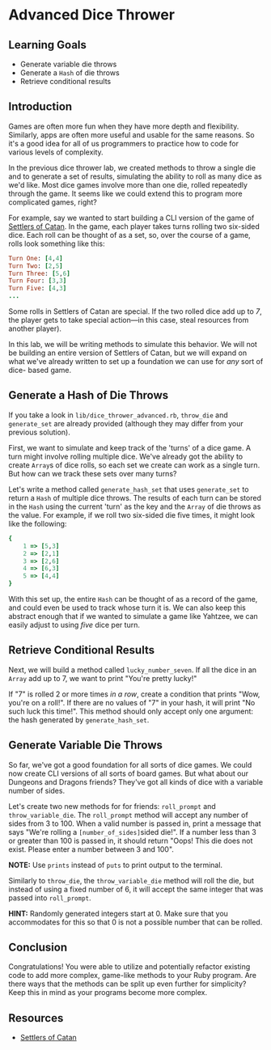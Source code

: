 # Advanced Dice Thrower

## Learning Goals

- Generate variable die throws
- Generate a `Hash` of die throws
- Retrieve conditional results

## Introduction

Games are often more fun when they have more depth and flexibility. Similarly,
apps are often more useful and usable for the same reasons. So it's a good idea
for all of us programmers to practice how to code for various levels of
complexity.

In the previous dice thrower lab, we created methods to throw a single die and
to generate a set of results, simulating the ability to roll as many dice as
we'd like. Most dice games involve more than one die, rolled repeatedly through
the game. It seems like we could extend this to program more complicated games,
right?

For example, say we wanted to start building a CLI version of the game of
[Settlers of Catan]. In the game, each player takes turns rolling two six-sided
dice. Each roll can be thought of as a set, so, over the course of a game, rolls
look something like this:

```ruby
Turn One: [4,4]
Turn Two: [2,5]
Turn Three: [5,6]
Turn Four: [3,3]
Turn Five: [4,3]
...
```

Some rolls in Settlers of Catan are special. If the two rolled dice add up to
_7_, the player gets to take special action—in this case, steal resources from
another player).

In this lab, we will be writing methods to simulate this behavior. We will not
be building an entire version of Settlers of Catan, but we will expand on what
we've already written to set up a foundation we can use for _any_ sort of dice-
based game.

## Generate a Hash of Die Throws

If you take a look in `lib/dice_thrower_advanced.rb`, `throw_die` and
`generate_set` are already provided (although they may differ from your previous
solution).

First, we want to simulate and keep track of the 'turns' of a dice game. A turn
might involve rolling multiple dice. We've already got the ability to create
`Array`s of dice rolls, so each set we create can work as a single turn. But
how can we track these sets over many turns?

Let's write a method called `generate_hash_set` that uses `generate_set` to
return a `Hash` of multiple dice throws. The results of each turn can be stored
in the `Hash` using the current 'turn' as the key and the `Array` of die throws
as the value. For example, if we roll two six-sided die five times, it might
look like the following:

```ruby
{
    1 => [5,3]
    2 => [2,1]
    3 => [2,6]
    4 => [6,3]
    5 => [4,4]
}
```

With this set up, the entire `Hash` can be thought of as a record of the game,
and could even be used to track whose turn it is. We can also keep this abstract
enough that if we wanted to simulate a game like Yahtzee, we can easily adjust
to using _five_ dice per turn.

## Retrieve Conditional Results

Next, we will build a method called `lucky_number_seven`. If all the dice in
an `Array` add up to 7, we want to print "You're pretty lucky!"

If "7" is rolled 2 or more times _in a row_, create a condition that prints
"Wow, you're on a roll!". If there are no values of "7" in your hash, it will
print "No such luck this time!". This method should only accept only one
argument: the hash generated by `generate_hash_set`.

## Generate Variable Die Throws

So far, we've got a good foundation for all sorts of dice games. We could now
create CLI versions of all sorts of board games. But what about our Dungeons and
Dragons friends? They've got all kinds of dice with a variable number of sides.

Let's create two new methods for for friends: `roll_prompt` and
`throw_variable_die`. The `roll_prompt` method will accept any number of sides
from 3 to 100. When a valid number is passed in, print a message that says
"We're rolling a `[number_of_sides]`sided die!". If a number less than 3 or
greater than 100 is passed in, it should return "Oops! This die does not exist.
Please enter a number between 3 and 100".

**NOTE:** Use `prints` instead of `puts` to print output to the terminal.

Similarly to `throw_die`, the `throw_variable_die` method will roll the die, but
instead of using a fixed number of 6, it will accept the same integer that was
passed into `roll_prompt`.

**HINT:** Randomly generated integers start at 0. Make sure that you
accommodates for this so that 0 is not a possible number that can be rolled.

## Conclusion

Congratulations! You were able to utilize and potentially refactor existing code
to add more complex, game-like methods to your Ruby program. Are there ways
that the methods can be split up even further for simplicity? Keep this in mind
as your programs become more complex.

## Resources

- [Settlers of Catan]

[settlers of catan]: https://www.catan.com/
